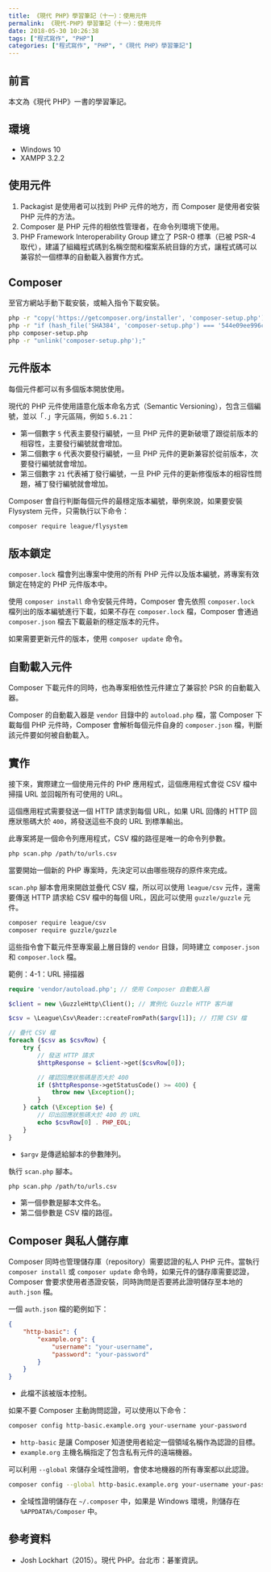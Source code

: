```yaml
---
title: 《現代 PHP》學習筆記（十一）：使用元件
permalink: 《現代-PHP》學習筆記（十一）：使用元件
date: 2018-05-30 10:26:38
tags: ["程式寫作", "PHP"]
categories: ["程式寫作", "PHP", "《現代 PHP》學習筆記"]
---
```


## 前言

本文為《現代 PHP》一書的學習筆記。

## 環境

- Windows 10
- XAMPP 3.2.2

## 使用元件

1. Packagist 是使用者可以找到 PHP 元件的地方，而 Composer 是使用者安裝 PHP 元件的方法。
2. Composer 是 PHP 元件的相依性管理者，在命令列環境下使用。
3. PHP Framework Interoperability Group 建立了 PSR-0 標準（已被 PSR-4 取代），建議了組織程式碼到名稱空間和檔案系統目錄的方式，讓程式碼可以兼容於一個標準的自動載入器實作方式。

## Composer

至官方網站手動下載安裝，或輸入指令下載安裝。

```BASH
php -r "copy('https://getcomposer.org/installer', 'composer-setup.php');"
php -r "if (hash_file('SHA384', 'composer-setup.php') === '544e09ee996cdf60ece3804abc52599c22b1f40f4323403c44d44fdfdd586475ca9813a858088ffbc1f233e9b180f061') { echo 'Installer verified'; } else { echo 'Installer corrupt'; unlink('composer-setup.php'); } echo PHP_EOL;"
php composer-setup.php
php -r "unlink('composer-setup.php');"
```

## 元件版本

每個元件都可以有多個版本開放使用。

現代的 PHP 元件使用語意化版本命名方式（Semantic Versioning），包含三個編號，並以「`.`」字元區隔，例如 `5.6.21`：

- 第一個數字 `5` 代表主要發行編號，一旦 PHP 元件的更新破壞了跟從前版本的相容性，主要發行編號就會增加。
- 第二個數字 `6` 代表次要發行編號，一旦 PHP 元件的更新兼容於從前版本，次要發行編號就會增加。
- 第三個數字 `21` 代表補丁發行編號，一旦 PHP 元件的更新修復版本的相容性問題，補丁發行編號就會增加。

Composer 會自行判斷每個元件的最穩定版本編號，舉例來說，如果要安裝 Flysystem 元件，只需執行以下命令：

```BASH
composer require league/flysystem
```

## 版本鎖定

`composer.lock` 檔會列出專案中使用的所有 PHP 元件以及版本編號，將專案有效鎖定在特定的 PHP 元件版本中。

使用 `composer install` 命令安裝元件時，Composer 會先依照 `composer.lock` 檔列出的版本編號進行下載，如果不存在 `composer.lock` 檔，Composer 會通過`composer.json` 檔去下載最新的穩定版本的元件。

如果需要更新元件的版本，使用 `composer update` 命令。

## 自動載入元件

Composer 下載元件的同時，也為專案相依性元件建立了兼容於 PSR 的自動載入器。

Composer 的自動載入器是 `vendor` 目錄中的 `autoload.php` 檔，當 Composer 下載每個 PHP 元件時，Composer 會解析每個元件自身的 `composer.json` 檔，判斷該元件要如何被自動載入。

## 實作

接下來，實際建立一個使用元件的 PHP 應用程式，這個應用程式會從 CSV 檔中掃描 URL 並回報所有可使用的 URL。

這個應用程式需要發送一個 HTTP 請求到每個 URL，如果 URL 回傳的 HTTP 回應狀態碼大於 `400`，將發送這些不良的 URL 到標準輸出。

此專案將是一個命令列應用程式，CSV 檔的路徑是唯一的命令列參數。

```BASH
php scan.php /path/to/urls.csv
```

當要開始一個新的 PHP 專案時，先決定可以由哪些現存的原件來完成。

`scan.php` 腳本會用來開啟並疊代 CSV 檔，所以可以使用 `league/csv` 元件，還需要傳送 HTTP 請求給 CSV 檔中的每個 URL，因此可以使用 `guzzle/guzzle` 元件。

```BASH
composer require league/csv
composer require guzzle/guzzle
```

這些指令會下載元件至專案最上層目錄的 `vendor` 目錄，同時建立 `composer.json` 和 `composer.lock` 檔。

範例：4-1：URL 掃描器

```PHP
require 'vendor/autoload.php'; // 使用 Composer 自動載入器

$client = new \GuzzleHttp\Client(); // 實例化 Guzzle HTTP 客戶端

$csv = \League\Csv\Reader::createFromPath($argv[1]); // 打開 CSV 檔

// 疊代 CSV 檔
foreach ($csv as $csvRow) {
    try {
        // 發送 HTTP 請求
        $httpResponse = $client->get($csvRow[0]);

        // 確認回應狀態碼是否大於 400
        if ($httpResponse->getStatusCode() >= 400) {
            throw new \Exception();
        }
    } catch (\Exception $e) {
        // 印出回應狀態碼大於 400 的 URL
        echo $csvRow[0] . PHP_EOL;
    }
}
```

- `$argv` 是傳遞給腳本的參數陣列。

執行 `scan.php` 腳本。

```BASH
php scan.php /path/to/urls.csv
```

- 第一個參數是腳本文件名。
- 第二個參數是 CSV 檔的路徑。

## Composer 與私人儲存庫

Composer 同時也管理儲存庫（repository）需要認證的私人 PHP 元件。當執行 `composer install` 或 `composer update` 命令時，如果元件的儲存庫需要認證，Composer 會要求使用者憑證安裝，同時詢問是否要將此證明儲存至本地的 `auth.json` 檔。

一個 `auth.json` 檔的範例如下：

```JSON
{
    "http-basic": {
        "example.org": {
            "username": "your-username",
            "password": "your-password"
        }
    }
}
```

- 此檔不該被版本控制。

如果不要 Composer 主動詢問認證，可以使用以下命令：

```BASH
composer config http-basic.example.org your-username your-password
```

- `http-basic` 是讓 Composer 知道使用者給定一個領域名稱作為認證的目標。
- `example.org` 主機名稱指定了包含私有元件的遠端機器。

可以利用 `--global` 來儲存全域性證明，會使本地機器的所有專案都以此認證。

```BASH
composer config --global http-basic.example.org your-username your-password
```

- 全域性證明儲存在 `~/.composer` 中，如果是 Windows 環境，則儲存在 `%APPDATA%/Composer` 中。

## 參考資料

- Josh Lockhart（2015）。現代 PHP。台北市：碁峯資訊。
